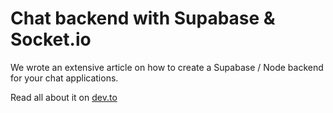 # Chat backend with Supabase & Socket.io
We wrote an extensive article on how to create a Supabase / Node backend for your chat applications. 

Read all about it on [dev.to](https://dev.to/nsmet/chat-backend-with-supabase-socketio-55nn)
